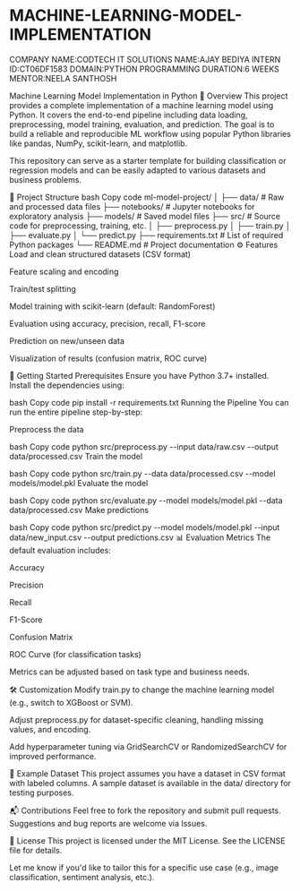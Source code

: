 # MACHINE-LEARNING-MODEL-IMPLEMENTATION
COMPANY NAME:CODTECH IT SOLUTIONS
NAME:AJAY BEDIYA 
INTERN ID:CT06DF1583
DOMAIN:PYTHON PROGRAMMING
DURATION:6 WEEKS
MENTOR:NEELA SANTHOSH


Machine Learning Model Implementation in Python
📌 Overview
This project provides a complete implementation of a machine learning model using Python. It covers the end-to-end pipeline including data loading, preprocessing, model training, evaluation, and prediction. The goal is to build a reliable and reproducible ML workflow using popular Python libraries like pandas, NumPy, scikit-learn, and matplotlib.

This repository can serve as a starter template for building classification or regression models and can be easily adapted to various datasets and business problems.

📂 Project Structure
bash
Copy code
ml-model-project/
│
├── data/                  # Raw and processed data files
├── notebooks/             # Jupyter notebooks for exploratory analysis
├── models/                # Saved model files
├── src/                   # Source code for preprocessing, training, etc.
│   ├── preprocess.py
│   ├── train.py
│   ├── evaluate.py
│   └── predict.py
├── requirements.txt       # List of required Python packages
└── README.md              # Project documentation
⚙️ Features
Load and clean structured datasets (CSV format)

Feature scaling and encoding

Train/test splitting

Model training with scikit-learn (default: RandomForest)

Evaluation using accuracy, precision, recall, F1-score

Prediction on new/unseen data

Visualization of results (confusion matrix, ROC curve)

🚀 Getting Started
Prerequisites
Ensure you have Python 3.7+ installed. Install the dependencies using:

bash
Copy code
pip install -r requirements.txt
Running the Pipeline
You can run the entire pipeline step-by-step:

Preprocess the data

bash
Copy code
python src/preprocess.py --input data/raw.csv --output data/processed.csv
Train the model

bash
Copy code
python src/train.py --data data/processed.csv --model models/model.pkl
Evaluate the model

bash
Copy code
python src/evaluate.py --model models/model.pkl --data data/processed.csv
Make predictions

bash
Copy code
python src/predict.py --model models/model.pkl --input data/new_input.csv --output predictions.csv
📊 Evaluation Metrics
The default evaluation includes:

Accuracy

Precision

Recall

F1-Score

Confusion Matrix

ROC Curve (for classification tasks)

Metrics can be adjusted based on task type and business needs.

🛠 Customization
Modify train.py to change the machine learning model (e.g., switch to XGBoost or SVM).

Adjust preprocess.py for dataset-specific cleaning, handling missing values, and encoding.

Add hyperparameter tuning via GridSearchCV or RandomizedSearchCV for improved performance.

📎 Example Dataset
This project assumes you have a dataset in CSV format with labeled columns. A sample dataset is available in the data/ directory for testing purposes.

📬 Contributions
Feel free to fork the repository and submit pull requests. Suggestions and bug reports are welcome via Issues.

📄 License
This project is licensed under the MIT License. See the LICENSE file for details.

Let me know if you'd like to tailor this for a specific use case (e.g., image classification, sentiment analysis, etc.).




